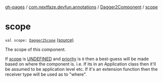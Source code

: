 [gh-pages](../../index.md) / [com.nextfaze.devfun.annotations](../index.md) / [Dagger2Component](index.md) / [scope](./scope.md)

# scope

`val scope: `[`Dagger2Scope`](../-dagger2-scope/index.md) [(source)](https://github.com/NextFaze/dev-fun/tree/master/devfun-annotations/src/main/java/com/nextfaze/devfun/annotations/Dagger2.kt#L49)

The scope of this component.

If [scope](./scope.md) is [UNDEFINED](../-dagger2-scope/-u-n-d-e-f-i-n-e-d.md) and [priority](priority.md) is `0` then a best-guess will be made based on where the component is.
i.e. If its in an Application class then it'll be assumed to be application level etc.
If it's an extension function then the receiver type will be used as to "where".

